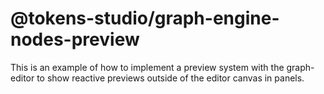 # @tokens-studio/graph-engine-nodes-preview

This is an example of how to implement a preview system with the graph-editor to show reactive previews outside of the editor canvas in panels.
